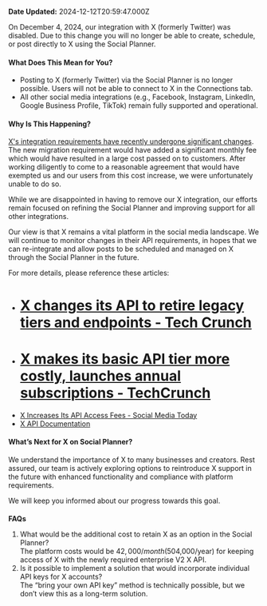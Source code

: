 **Date Updated:** 2024-12-12T20:59:47.000Z
  
  
On December 4, 2024, our integration with X (formerly Twitter) was disabled. Due to this change you will no longer be able to create, schedule, or post directly to X using the Social Planner. 

  
#### **What Does This Mean for You?**

* Posting to X (formerly Twitter) via the Social Planner is no longer possible. Users will not be able to connect to X in the Connections tab.
* All other social media integrations (e.g., Facebook, Instagram, LinkedIn, Google Business Profile, TikTok) remain fully supported and operational.

  
#### **Why Is This Happening?**

[ X's integration requirements have recently undergone significant changes](https://x.com/API/status/1693760591503266165). The new migration requirement would have added a significant monthly fee which would have resulted in a large cost passed on to customers. After working diligently to come to a reasonable agreement that would have exempted us and our users from this cost increase, we were unfortunately unable to do so. 

  
While we are disappointed in having to remove our X integration, our efforts remain focused on refining the Social Planner and improving support for all other integrations.  
  
Our view is that X remains a vital platform in the social media landscape. We will continue to monitor changes in their API requirements, in hopes that we can re-integrate and allow posts to be scheduled and managed on X through the Social Planner in the future.   
  
For more details, please reference these articles:

* # [](https://techcrunch.com/2023/08/23/x-changes-its-api-to-retire-legacy-tiers-and-endpoints/)[X changes its API to retire legacy tiers and endpoints - Tech Crunch](https://techcrunch.com/2023/08/23/x-changes-its-api-to-retire-legacy-tiers-and-endpoints/)
* # [X makes its basic API tier more costly, launches annual subscriptions - TechCrunch](https://techcrunch.com/2024/10/30/x-makes-its-basic-api-tier-more-costly-launches-annual-subscriptions/)
* [X Increases Its API Access Fees - Social Media Today](https://www.socialmediatoday.com/news/x-formerly-twitter-increases-api-access-fees/731151/)[](https://developer.x.com/en/products/x-api/enterprise/enterprise-api-interest-form#:~:text=Enterprise%20API%20pricing%20starts%20at,based%20on%20usage%20and%20needs.&text=Acknowledgment%20of%20X%20Terms%20%2D%20By,to%20accept%20messages%20from%20X.)
* [X API Documentation](https://developer.x.com/en/products/x-api/enterprise/enterprise-api-interest-form#:~:text=Enterprise%20API%20pricing%20starts%20at,based%20on%20usage%20and%20needs.&text=Acknowledgment%20of%20X%20Terms%20%2D%20By,to%20accept%20messages%20from%20X.)

#### **What’s Next for X on Social Planner?**

We understand the importance of X to many businesses and creators. Rest assured, our team is actively exploring options to reintroduce X support in the future with enhanced functionality and compliance with platform requirements.

We will keep you informed about our progress towards this goal.

####   

  
**FAQs**

  
1. What would be the additional cost to retain X as an option in the Social Planner?  
The platform costs would be $42,000/month ($504,000/year) for keeping access of X with the newly required enterprise V2 X API.
2. Is it possible to implement a solution that would incorporate individual API keys for X accounts?  
The “bring your own API key” method is technically possible, but we don’t view this as a long-term solution.